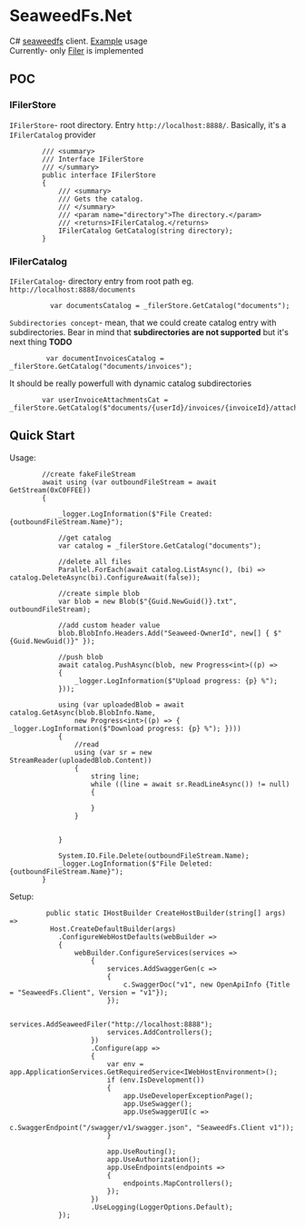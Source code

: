 SeaweedFs.Net
============

C# [seaweedfs](https://github.com/chrislusf/seaweedfs) client. [Example](./examples/SeaweedFs.Client.Example) usage  
Currently- only [Filer](https://github.com/chrislusf/seaweedfs/wiki/Filer-Setup) is implemented  

POC
------- 
 ### IFilerStore
`IFilerStore`- root directory. Entry `http://localhost:8888/`. Basically, it's a `IFilerCatalog` provider        

            /// <summary>
            /// Interface IFilerStore
            /// </summary>
            public interface IFilerStore
            {
                /// <summary>
                /// Gets the catalog.
                /// </summary>
                /// <param name="directory">The directory.</param>
                /// <returns>IFilerCatalog.</returns>
                IFilerCatalog GetCatalog(string directory);
            }
 
 ### IFilerCatalog
`IFilerCatalog`- directory entry from root path eg. `http://localhost:8888/documents`  

              var documentsCatalog = _filerStore.GetCatalog("documents");
              

  
`Subdirectories concept`- mean, that we could create catalog entry with subdirectories. Bear in mind that **subdirectories are not supported** but it's next thing **TODO**     
            
             var documentInvoicesCatalog = _filerStore.GetCatalog("documents/invoices");

It should be really powerfull with dynamic catalog subdirectories    

            var userInvoiceAttachmentsCat = _filerStore.GetCatalog($"documents/{userId}/invoices/{invoiceId}/attachments");  
                      
           

Quick Start
-------
Usage:

            //create fakeFileStream
            await using (var outboundFileStream = await GetStream(0xC0FFEE))
            {

                _logger.LogInformation($"File Created: {outboundFileStream.Name}");

                //get catalog
                var catalog = _filerStore.GetCatalog("documents");

                //delete all files
                Parallel.ForEach(await catalog.ListAsync(), (bi) => catalog.DeleteAsync(bi).ConfigureAwait(false));

                //create simple blob
                var blob = new Blob($"{Guid.NewGuid()}.txt", outboundFileStream);

                //add custom header value
                blob.BlobInfo.Headers.Add("Seaweed-OwnerId", new[] { $"{Guid.NewGuid()}" });

                //push blob
                await catalog.PushAsync(blob, new Progress<int>((p) =>
                {
                    _logger.LogInformation($"Upload progress: {p} %");
                }));

                using (var uploadedBlob = await catalog.GetAsync(blob.BlobInfo.Name,
                    new Progress<int>((p) => { _logger.LogInformation($"Download progress: {p} %"); })))
                {
                    //read
                    using (var sr = new StreamReader(uploadedBlob.Content))
                    {
                        string line;
                        while ((line = await sr.ReadLineAsync()) != null)
                        {

                        }
                    }


                }

                System.IO.File.Delete(outboundFileStream.Name);
                _logger.LogInformation($"File Deleted: {outboundFileStream.Name}");
            }
            
Setup:

             public static IHostBuilder CreateHostBuilder(string[] args) =>
              Host.CreateDefaultBuilder(args)
                .ConfigureWebHostDefaults(webBuilder =>
                {
                    webBuilder.ConfigureServices(services =>
                        {
                            services.AddSwaggerGen(c =>
                            {
                                c.SwaggerDoc("v1", new OpenApiInfo {Title = "SeaweedFs.Client", Version = "v1"});
                            });

                            services.AddSeaweedFiler("http://localhost:8888");
                            services.AddControllers();
                        })
                        .Configure(app =>
                        {
                            var env = app.ApplicationServices.GetRequiredService<IWebHostEnvironment>();
                            if (env.IsDevelopment())
                            {
                                app.UseDeveloperExceptionPage();
                                app.UseSwagger();
                                app.UseSwaggerUI(c =>
                                    c.SwaggerEndpoint("/swagger/v1/swagger.json", "SeaweedFs.Client v1"));
                            }

                            app.UseRouting();
                            app.UseAuthorization();
                            app.UseEndpoints(endpoints =>
                            {
                                endpoints.MapControllers();
                            });
                        })
                        .UseLogging(LoggerOptions.Default);
                });
            
                        

